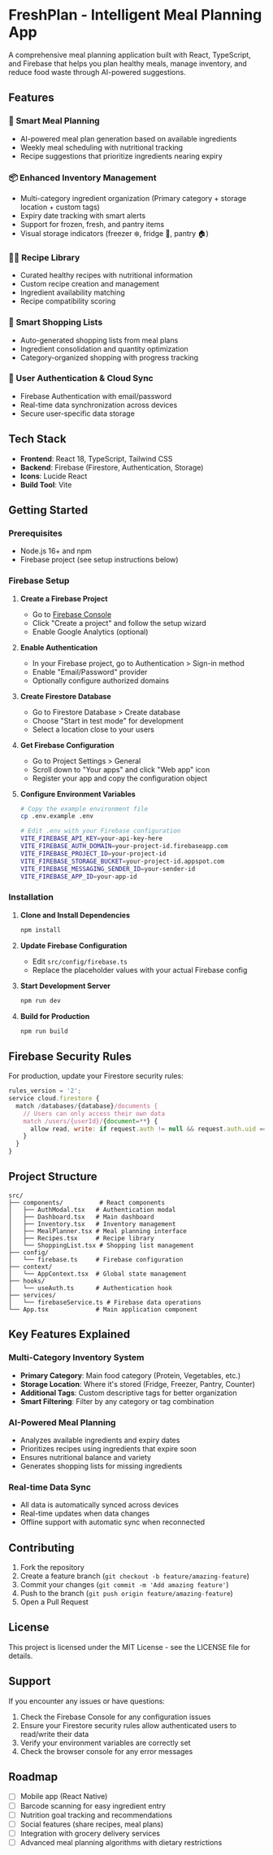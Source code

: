 # FreshPlan - Intelligent Meal Planning App

A comprehensive meal planning application built with React, TypeScript, and Firebase that helps you plan healthy meals, manage inventory, and reduce food waste through AI-powered suggestions.

## Features

### 🥗 Smart Meal Planning
- AI-powered meal plan generation based on available ingredients
- Weekly meal scheduling with nutritional tracking
- Recipe suggestions that prioritize ingredients nearing expiry

### 📦 Enhanced Inventory Management
- Multi-category ingredient organization (Primary category + storage location + custom tags)
- Expiry date tracking with smart alerts
- Support for frozen, fresh, and pantry items
- Visual storage indicators (freezer ❄️, fridge 🧊, pantry 🏠)

### 👨‍🍳 Recipe Library
- Curated healthy recipes with nutritional information
- Custom recipe creation and management
- Ingredient availability matching
- Recipe compatibility scoring

### 🛒 Smart Shopping Lists
- Auto-generated shopping lists from meal plans
- Ingredient consolidation and quantity optimization
- Category-organized shopping with progress tracking

### 🔐 User Authentication & Cloud Sync
- Firebase Authentication with email/password
- Real-time data synchronization across devices
- Secure user-specific data storage

## Tech Stack

- **Frontend**: React 18, TypeScript, Tailwind CSS
- **Backend**: Firebase (Firestore, Authentication, Storage)
- **Icons**: Lucide React
- **Build Tool**: Vite

## Getting Started

### Prerequisites
- Node.js 16+ and npm
- Firebase project (see setup instructions below)

### Firebase Setup

1. **Create a Firebase Project**
   - Go to [Firebase Console](https://console.firebase.google.com/)
   - Click "Create a project" and follow the setup wizard
   - Enable Google Analytics (optional)

2. **Enable Authentication**
   - In your Firebase project, go to Authentication > Sign-in method
   - Enable "Email/Password" provider
   - Optionally configure authorized domains

3. **Create Firestore Database**
   - Go to Firestore Database > Create database
   - Choose "Start in test mode" for development
   - Select a location close to your users

4. **Get Firebase Configuration**
   - Go to Project Settings > General
   - Scroll down to "Your apps" and click "Web app" icon
   - Register your app and copy the configuration object

5. **Configure Environment Variables**
   ```bash
   # Copy the example environment file
   cp .env.example .env
   
   # Edit .env with your Firebase configuration
   VITE_FIREBASE_API_KEY=your-api-key-here
   VITE_FIREBASE_AUTH_DOMAIN=your-project-id.firebaseapp.com
   VITE_FIREBASE_PROJECT_ID=your-project-id
   VITE_FIREBASE_STORAGE_BUCKET=your-project-id.appspot.com
   VITE_FIREBASE_MESSAGING_SENDER_ID=your-sender-id
   VITE_FIREBASE_APP_ID=your-app-id
   ```

### Installation

1. **Clone and Install Dependencies**
   ```bash
   npm install
   ```

2. **Update Firebase Configuration**
   - Edit `src/config/firebase.ts`
   - Replace the placeholder values with your actual Firebase config

3. **Start Development Server**
   ```bash
   npm run dev
   ```

4. **Build for Production**
   ```bash
   npm run build
   ```

## Firebase Security Rules

For production, update your Firestore security rules:

```javascript
rules_version = '2';
service cloud.firestore {
  match /databases/{database}/documents {
    // Users can only access their own data
    match /users/{userId}/{document=**} {
      allow read, write: if request.auth != null && request.auth.uid == userId;
    }
  }
}
```

## Project Structure

```
src/
├── components/          # React components
│   ├── AuthModal.tsx   # Authentication modal
│   ├── Dashboard.tsx   # Main dashboard
│   ├── Inventory.tsx   # Inventory management
│   ├── MealPlanner.tsx # Meal planning interface
│   ├── Recipes.tsx     # Recipe library
│   └── ShoppingList.tsx # Shopping list management
├── config/
│   └── firebase.ts     # Firebase configuration
├── context/
│   └── AppContext.tsx  # Global state management
├── hooks/
│   └── useAuth.ts      # Authentication hook
├── services/
│   └── firebaseService.ts # Firebase data operations
└── App.tsx             # Main application component
```

## Key Features Explained

### Multi-Category Inventory System
- **Primary Category**: Main food category (Protein, Vegetables, etc.)
- **Storage Location**: Where it's stored (Fridge, Freezer, Pantry, Counter)
- **Additional Tags**: Custom descriptive tags for better organization
- **Smart Filtering**: Filter by any category or tag combination

### AI-Powered Meal Planning
- Analyzes available ingredients and expiry dates
- Prioritizes recipes using ingredients that expire soon
- Ensures nutritional balance and variety
- Generates shopping lists for missing ingredients

### Real-time Data Sync
- All data is automatically synced across devices
- Real-time updates when data changes
- Offline support with automatic sync when reconnected

## Contributing

1. Fork the repository
2. Create a feature branch (`git checkout -b feature/amazing-feature`)
3. Commit your changes (`git commit -m 'Add amazing feature'`)
4. Push to the branch (`git push origin feature/amazing-feature`)
5. Open a Pull Request

## License

This project is licensed under the MIT License - see the LICENSE file for details.

## Support

If you encounter any issues or have questions:
1. Check the Firebase Console for any configuration issues
2. Ensure your Firestore security rules allow authenticated users to read/write their data
3. Verify your environment variables are correctly set
4. Check the browser console for any error messages

## Roadmap

- [ ] Mobile app (React Native)
- [ ] Barcode scanning for easy ingredient entry
- [ ] Nutrition goal tracking and recommendations
- [ ] Social features (share recipes, meal plans)
- [ ] Integration with grocery delivery services
- [ ] Advanced meal planning algorithms with dietary restrictions